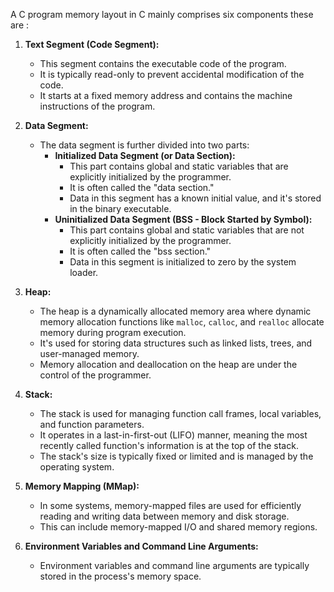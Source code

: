 A C program memory layout in C mainly comprises six components these are :

1. **Text Segment (Code Segment):**

    - This segment contains the executable code of the program.
    - It is typically read-only to prevent accidental modification of the code.
    - It starts at a fixed memory address and contains the machine instructions of the program.
2. **Data Segment:**

    - The data segment is further divided into two parts:
        - **Initialized Data Segment (or Data Section):**
            - This part contains global and static variables that are explicitly initialized by the programmer.
            - It is often called the "data section."
            - Data in this segment has a known initial value, and it's stored in the binary executable.
        - **Uninitialized Data Segment (BSS - Block Started by Symbol):**
            - This part contains global and static variables that are not explicitly initialized by the programmer.
            - It is often called the "bss section."
            - Data in this segment is initialized to zero by the system loader.
3. **Heap:**

    - The heap is a dynamically allocated memory area where dynamic memory allocation functions like `malloc`, `calloc`, and `realloc` allocate memory during program execution.
    - It's used for storing data structures such as linked lists, trees, and user-managed memory.
    - Memory allocation and deallocation on the heap are under the control of the programmer.
4. **Stack:**

    - The stack is used for managing function call frames, local variables, and function parameters.
    - It operates in a last-in-first-out (LIFO) manner, meaning the most recently called function's information is at the top of the stack.
    - The stack's size is typically fixed or limited and is managed by the operating system.
5. **Memory Mapping (MMap):**

    - In some systems, memory-mapped files are used for efficiently reading and writing data between memory and disk storage.
    - This can include memory-mapped I/O and shared memory regions.
6. **Environment Variables and Command Line Arguments:**

    - Environment variables and command line arguments are typically stored in the process's memory space.